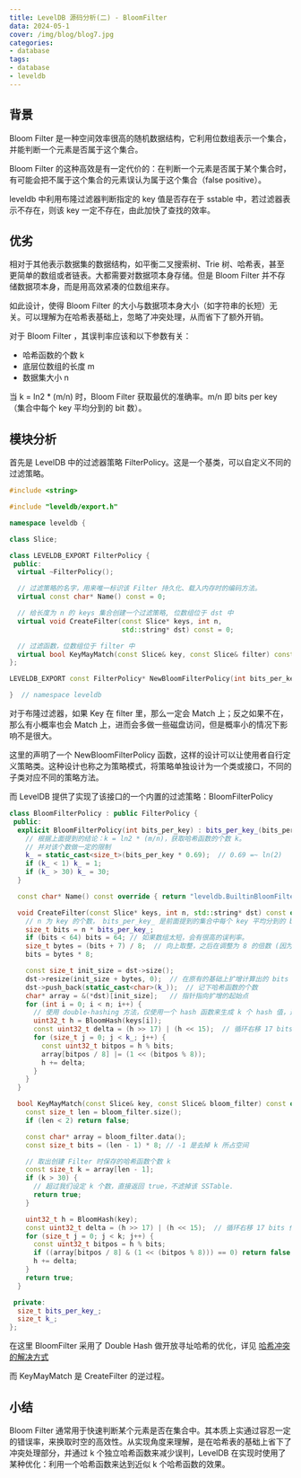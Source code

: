 ```yaml
---
title: LevelDB 源码分析(二) - BloomFilter
data: 2024-05-1
cover: /img/blog/blog7.jpg
categories:
- database
tags:
- database
- leveldb
---
```


## 背景

Bloom Filter 是一种空间效率很高的随机数据结构，它利用位数组表示一个集合，并能判断一个元素是否属于这个集合。

Bloom Filter 的这种高效是有一定代价的：在判断一个元素是否属于某个集合时，有可能会把不属于这个集合的元素误认为属于这个集合（false positive）。

leveldb 中利用布隆过滤器判断指定的 key 值是否存在于 sstable 中，若过滤器表示不存在，则该 key 一定不存在，由此加快了查找的效率。

<!--more-->

## 优劣

相对于其他表示数据集的数据结构，如平衡二叉搜索树、Trie 树、哈希表，甚至更简单的数组或者链表。大都需要对数据项本身存储。但是 Bloom Filter 并不存储数据项本身，而是用高效紧凑的位数组来存。

如此设计，使得 Bloom Filter 的大小与数据项本身大小（如字符串的长短）无关。可以理解为在哈希表基础上，忽略了冲突处理，从而省下了额外开销。

对于 Bloom Filter ，其误判率应该和以下参数有关：

- 哈希函数的个数 k
- 底层位数组的长度 m
- 数据集大小 n

当 k = ln2 * (m/n) 时，Bloom Filter 获取最优的准确率。m/n 即 bits per key（集合中每个 key 平均分到的 bit 数）。

## 模块分析

首先是 LevelDB 中的过滤器策略 FilterPolicy。这是一个基类，可以自定义不同的过滤策略。

```cpp
#include <string>

#include "leveldb/export.h"

namespace leveldb {

class Slice;

class LEVELDB_EXPORT FilterPolicy {
 public:
  virtual ~FilterPolicy();

  // 过滤策略的名字，用来唯一标识该 Filter 持久化、载入内存时的编码方法。
  virtual const char* Name() const = 0;

  // 给长度为 n 的 keys 集合创建一个过滤策略, 位数组位于 dst 中
  virtual void CreateFilter(const Slice* keys, int n,
                            std::string* dst) const = 0;

  // 过滤函数，位数组位于 filter 中
  virtual bool KeyMayMatch(const Slice& key, const Slice& filter) const = 0;
};

LEVELDB_EXPORT const FilterPolicy* NewBloomFilterPolicy(int bits_per_key);

}  // namespace leveldb
```

对于布隆过滤器，如果 Key 在 filter 里，那么一定会 Match 上；反之如果不在，那么有小概率也会 Match 上，进而会多做一些磁盘访问，但是概率小的情况下影响不是很大。

这里的声明了一个 NewBloomFilterPolicy 函数，这样的设计可以让使用者自行定义策略类。这种设计也称之为策略模式，将策略单独设计为一个类或接口，不同的子类对应不同的策略方法。

而 LevelDB 提供了实现了该接口的一个内置的过滤策略：BloomFilterPolicy

```cpp
class BloomFilterPolicy : public FilterPolicy {
 public:
  explicit BloomFilterPolicy(int bits_per_key) : bits_per_key_(bits_per_key) {
    // 根据上面提到的结论：k = ln2 * (m/n)，获取哈希函数的个数 k。
    // 并对该个数做一定的限制
    k_ = static_cast<size_t>(bits_per_key * 0.69);  // 0.69 =~ ln(2)
    if (k_ < 1) k_ = 1;
    if (k_ > 30) k_ = 30;
  }

  const char* Name() const override { return "leveldb.BuiltinBloomFilter2"; }

  void CreateFilter(const Slice* keys, int n, std::string* dst) const override {
    // n 为 key 的个数， bits_per_key_ 是前面提到的集合中每个 key 平均分到的 bit 数
    size_t bits = n * bits_per_key_;
    if (bits < 64) bits = 64; // 如果数组太短，会有很高的误判率。
    size_t bytes = (bits + 7) / 8;  // 向上取整，之后在调整为 8 的倍数 (因为字符数组用 char 来表示)
    bits = bytes * 8;

    const size_t init_size = dst->size();
    dst->resize(init_size + bytes, 0);  // 在原有的基础上扩增计算出的 bits 大小
    dst->push_back(static_cast<char>(k_));  // 记下哈希函数的个数
    char* array = &(*dst)[init_size];   // 指针指向扩增的起始点
    for (int i = 0; i < n; i++) {
      // 使用 double-hashing 方法，仅使用一个 hash 函数来生成 k 个 hash 值，近似等价于使用 k 个哈希函数的效果
      uint32_t h = BloomHash(keys[i]);
      const uint32_t delta = (h >> 17) | (h << 15);  // 循环右移 17 bits 作为步长
      for (size_t j = 0; j < k_; j++) {
        const uint32_t bitpos = h % bits;
        array[bitpos / 8] |= (1 << (bitpos % 8));
        h += delta;
      }
    }
  }

  bool KeyMayMatch(const Slice& key, const Slice& bloom_filter) const override {
    const size_t len = bloom_filter.size();
    if (len < 2) return false;

    const char* array = bloom_filter.data();
    const size_t bits = (len - 1) * 8; // -1 是去掉 k 所占空间

    // 取出创建 Filter 时保存的哈希函数个数 k
    const size_t k = array[len - 1];
    if (k > 30) {
      // 超过我们设定 k 个数，直接返回 true，不滤掉该 SSTable.
      return true;
    }

    uint32_t h = BloomHash(key);
    const uint32_t delta = (h >> 17) | (h << 15);  // 循环右移 17 bits 作为步长
    for (size_t j = 0; j < k; j++) {
      const uint32_t bitpos = h % bits;
      if ((array[bitpos / 8] & (1 << (bitpos % 8))) == 0) return false;
      h += delta;
    }
    return true;
  }

 private:
  size_t bits_per_key_;
  size_t k_;
};
```

在这里 BloomFilter 采用了 Double Hash 做开放寻址哈希的优化，详见 [哈希冲突的解决方式](../skills/Hash.md)

而 KeyMayMatch 是 CreateFilter 的逆过程。

## 小结

Bloom Filter 通常用于快速判断某个元素是否在集合中。其本质上实通过容忍一定的错误率，来换取时空的高效性。从实现角度来理解，是在哈希表的基础上省下了冲突处理部分，并通过 k 个独立哈希函数来减少误判，LevelDB 在实现时使用了某种优化：利用一个哈希函数来达到近似 k 个哈希函数的效果。